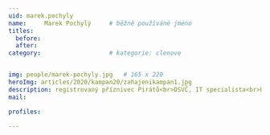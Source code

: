 ```yaml
---
uid: marek.pochyly
name:     Marek Pochylý  	# běžně používáné jméno
titles:
  before: 
  after:
category:                   # kategorie: clenove


img: people/marek-pochyly.jpg   # 165 x 220
heroImg: articles/2020/kampan20/zahajenikampan1.jpg
description: registrovaný příznivec Pirátů<br>OSVČ, IT specialista<br>Uherské Hradiště # kratký popis, max 160 znaků
mail:

profiles:
  
---
```


